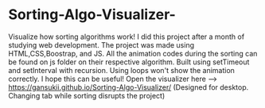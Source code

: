 # Sorting-Algo-Visualizer-

Visualize how sorting algorithms work!
I did this project after a month of studying web development.
The project was made using HTML,CSS,Boostrap, and JS. 
All the animation codes during the sorting can be found on js folder on their respective algorithm.
Built using setTimeout and setInterval with recursion. Using loops won't show the animation correctly.
I hope this can be useful! Open the visualizer here --> https://gansukii.github.io/Sorting-Algo-Visualizer/ (Designed for desktop. Changing tab while sorting disrupts the project)
